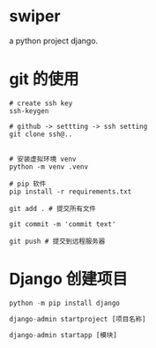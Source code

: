 # swiper
a python project django.

# git 的使用

```shell
# create ssh key
ssh-keygen 

# github -> settting -> ssh setting
git clone ssh@..


# 安装虚拟环境 venv
python -m venv .venv

# pip 软件
pip install -r requirements.txt

git add . # 提交所有文件

git commit -m 'commit text'

git push # 提交到远程服务器
```

# Django 创建项目

```python 
python -m pip install django

django-admin startproject [项目名称]

django-admin startapp [模块]
```
